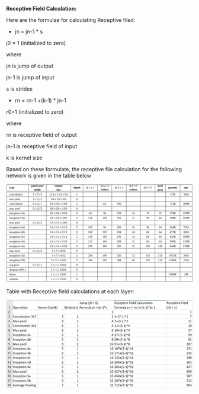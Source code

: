     
**Receptive Field Calculation:**

Here are the formulae for calculating Receptive filed:
*	jn = jn-1 * s

j0 = 1	(initialized to zero)

where

jn is jump of output

jn-1 is jump of input

s is strides

*	rn = rn-1 +(k-1) * jn-1

r0=1	(initialized to zero)

where

rn is receptive field of output

jn-1 is receptive field of input

k is kernel size

Based on these formulate, the receptive file calculation for the following network is given in the table below

![Network](https://github.com/rednas/EVA/blob/master/session%207/Network.jpg)



Table with Receptive field calculations at each layer:

![Receptive Field Calculations](https://github.com/rednas/EVA/blob/master/session%207/Receptive%20Field%20Calculation.jpg)
